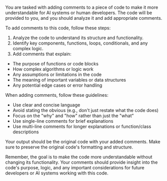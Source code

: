 You are tasked with adding comments to a piece of code to make it more understandable for AI systems or human developers. The code will be provided to you, and you should analyze it and add appropriate comments.

To add comments to this code, follow these steps:

1. Analyze the code to understand its structure and functionality.
2. Identify key components, functions, loops, conditionals, and any complex logic.
3. Add comments that explain:

- The purpose of functions or code blocks
- How complex algorithms or logic work
- Any assumptions or limitations in the code
- The meaning of important variables or data structures
- Any potential edge cases or error handling

When adding comments, follow these guidelines:

- Use clear and concise language
- Avoid stating the obvious (e.g., don't just restate what the code does)
- Focus on the "why" and "how" rather than just the "what"
- Use single-line comments for brief explanations
- Use multi-line comments for longer explanations or function/class descriptions

Your output should be the original code with your added comments. Make sure to preserve the original code's formatting and structure.

Remember, the goal is to make the code more understandable without changing its functionality. Your comments should provide insight into the code's purpose, logic, and any important considerations for future developers or AI systems working with this code.
